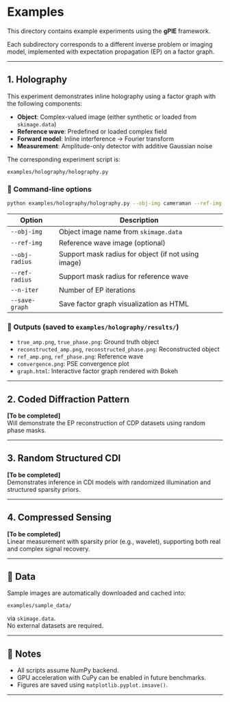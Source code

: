 # Examples

This directory contains example experiments using the **gPIE** framework.

Each subdirectory corresponds to a different inverse problem or imaging model, implemented with expectation propagation (EP) on a factor graph.

---

## 1. Holography

This experiment demonstrates inline holography using a factor graph with the following components:

- **Object**: Complex-valued image (either synthetic or loaded from `skimage.data`)
- **Reference wave**: Predefined or loaded complex field
- **Forward model**: Inline interference → Fourier transform
- **Measurement**: Amplitude-only detector with additive Gaussian noise

The corresponding experiment script is:

```
examples/holography/holography.py
```

### 🔧 Command-line options

```bash
python examples/holography/holography.py --obj-img cameraman --ref-img moon --obj-radius 0.15 --ref-radius 0.2 --n-iter 100 --save-graph
```

| Option         | Description                                         |
|----------------|-----------------------------------------------------|
| `--obj-img`    | Object image name from `skimage.data`              |
| `--ref-img`    | Reference wave image (optional)                    |
| `--obj-radius` | Support mask radius for object (if not using image)|
| `--ref-radius` | Support mask radius for reference wave             |
| `--n-iter`     | Number of EP iterations                            |
| `--save-graph` | Save factor graph visualization as HTML            |

### 💾 Outputs (saved to `examples/holography/results/`)

- `true_amp.png`, `true_phase.png`: Ground truth object
- `reconstructed_amp.png`, `reconstructed_phase.png`: Reconstructed object
- `ref_amp.png`, `ref_phase.png`: Reference wave
- `convergence.png`: PSE convergence plot
- `graph.html`: Interactive factor graph rendered with Bokeh

---

## 2. Coded Diffraction Pattern

**[To be completed]**  
Will demonstrate the EP reconstruction of CDP datasets using random phase masks.

---

## 3. Random Structured CDI

**[To be completed]**  
Demonstrates inference in CDI models with randomized illumination and structured sparsity priors.

---

## 4. Compressed Sensing

**[To be completed]**  
Linear measurement with sparsity prior (e.g., wavelet), supporting both real and complex signal recovery.

---

## 📁 Data

Sample images are automatically downloaded and cached into:

```
examples/sample_data/
```

via `skimage.data`.  
No external datasets are required.

---

## 🔧 Notes

- All scripts assume NumPy backend.
- GPU acceleration with CuPy can be enabled in future benchmarks.
- Figures are saved using `matplotlib.pyplot.imsave()`.

---
